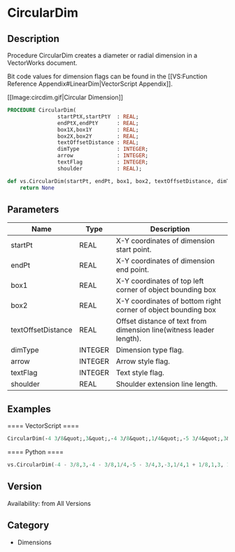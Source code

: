 # CircularDim

## Description
Procedure CircularDim creates a diameter or radial dimension in a VectorWorks document.

Bit code values for dimension flags can be found in the [[VS:Function Reference Appendix#LinearDim|VectorScript Appendix]].

[[Image:circdim.gif|Circular Dimension]]

```pascal
PROCEDURE CircularDim(
				startPtX,startPtY  : REAL;
				endPtX,endPtY      : REAL;
				box1X,box1Y        : REAL;
				box2X,box2Y        : REAL;
				textOffsetDistance : REAL;
				dimType            : INTEGER;
				arrow              : INTEGER;
				textFlag           : INTEGER;
				shoulder           : REAL);
```

```python
def vs.CircularDim(startPt, endPt, box1, box2, textOffsetDistance, dimType, arrow, textFlag, shoulder):
    return None
```

## Parameters
|Name|Type|Description|
|---|---|---|
|startPt|REAL|X-Y coordinates of dimension start point.|
|endPt|REAL|X-Y coordinates of dimension end point.|
|box1|REAL|X-Y coordinates of top left corner of object bounding box|
|box2|REAL|X-Y coordinates of bottom right corner of object bounding box|
|textOffsetDistance|REAL|Offset distance of text from dimension line(witness leader length).|
|dimType|INTEGER|Dimension type flag.|
|arrow|INTEGER|Arrow style flag.|
|textFlag|INTEGER|Text style flag.|
|shoulder|REAL|Shoulder extension line length.|

## Examples
==== VectorScript ====
```pascal
CircularDim(-4 3/8&quot;,3&quot;,-4 3/8&quot;,1/4&quot;,-5 3/4&quot;,3&quot;,-3&quot;,1/4&quot;,1 1/8&quot;,1,3, 1025,1/4&quot;);
```
==== Python ====
```python
vs.CircularDim(-4 - 3/8,3,-4 - 3/8,1/4,-5 - 3/4,3,-3,1/4,1 + 1/8,1,3, 1025,1/4)
```

## Version
Availability: from All Versions

## Category
* Dimensions

